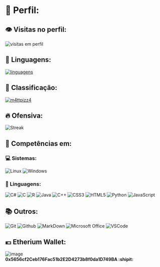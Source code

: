 # :vhs: Perfil: 

## :eye: Visitas no perfil:
![visitas em perfil](https://profile-counter.glitch.me/m4ttpizz4/count.svg)

## :page_with_curl: Linguagens:
[![linguagens](https://github-readme-stats.vercel.app/api/top-langs/?username=m4ttpizz4&hide=html&layout=compact&theme=synthwave&hide_border=true)](https://github.com/anuraghazra/github-readme-stats)

## :100: Classificação:
[![m4ttpizz4](https://github-readme-stats.vercel.app/api?username=m4ttpizz4&theme=synthwave&show_icons=true&hide_border=true&rank_icon=github)](https://github.com/anuraghazra/github-readme-stats)

## :fire: Ofensiva:
![Streak](https://github-readme-streak-stats.herokuapp.com/?user=m4ttpizz4&theme=synthwave&hide_border=true)

## :file_folder: Competências em:

### :computer: Sistemas:

![Linux](https://img.shields.io/badge/Linux-E34F26?style=plastice&logo=linux&logoColor=black)
![Windows](https://img.shields.io/badge/Windows-017AD7?style=plastic&logo=windows&logoColor=black)

### :notebook_with_decorative_cover: Linguagens:

![C#](https://img.shields.io/badge/C%23-239120?style=plastic&logo=c-sharp&logoColor=white)
![C](https://img.shields.io/badge/C-00599C?style=plastic&logo=c&logoColor=white)
![R](https://img.shields.io/badge/R-276DC3?style=plastic&logo=r&logoColor=white)
![Java](https://img.shields.io/badge/Java-ED8B00?style=plastic&logo=java&logoColor=white)
![C++](https://img.shields.io/badge/C%2B%2B-00599C?style=plastic&logo=c%2B%2B&logoColor=white)
![CSS3](https://img.shields.io/badge/CSS3-1572B6?style=plastic&logo=css3&logoColor=white)
![HTML5](https://img.shields.io/badge/HTML5-E34F26?style=plastic&logo=html5&logoColor=white)
![Python](https://img.shields.io/badge/Python-3776AB?style=plastic&logo=python&logoColor=yellow)
![JavaScript](https://img.shields.io/badge/JavaScript-323330?style=plastic&logo=javascript&logoColor=F7DF1E)

## :books: Outros:

![Git](https://img.shields.io/badge/Git-E34F26?style=plastic&logo=git&logoColor=white)
![Github](https://img.shields.io/badge/GitHub-100000?style=plastic&logo=github&logoColor=white)
![MarkDown](https://img.shields.io/badge/Markdown-000000?style=plastic&logo=markdown&logoColor=white)
![Microsoft Office](https://img.shields.io/badge/Microsoft_Office-D83B01?style=plastic&logo=microsoft-office&logoColor=white)
![VSCode](https://img.shields.io/badge/-Visual%20Studio%20Code-333333?style=plastic&logo=visual-studio-code&logoColor=007ACC)

## :euro: Etherium Wallet:

![image](https://github.com/user-attachments/assets/c4e31920-20b6-4e87-8158-381aeaf29f7c) \
__**0x5656cf2Ceb176Fac51b2E2D4273b8f0da1D749BA :shipit:**__


